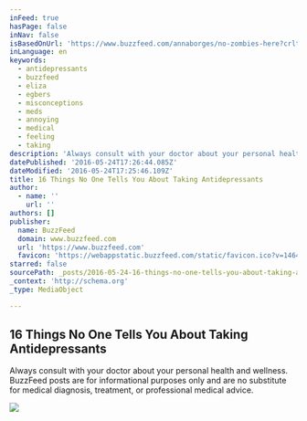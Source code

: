 ```yaml
---
inFeed: true
hasPage: false
inNav: false
isBasedOnUrl: 'https://www.buzzfeed.com/annaborges/no-zombies-here?crlt.pid=camp.eXSbdf4z3zBr&utm_term=.ynaQxkY6K#.mmdRvZEm2'
inLanguage: en
keywords:
  - antidepressants
  - buzzfeed
  - eliza
  - egbers
  - misconceptions
  - meds
  - annoying
  - medical
  - feeling
  - taking
description: 'Always consult with your doctor about your personal health and wellness. BuzzFeed posts are for informational purposes only and are no substitute for medical diagnosis, treatment, or professional medical advice.'
datePublished: '2016-05-24T17:26:44.085Z'
dateModified: '2016-05-24T17:25:46.109Z'
title: 16 Things No One Tells You About Taking Antidepressants
author:
  - name: ''
    url: ''
authors: []
publisher:
  name: BuzzFeed
  domain: www.buzzfeed.com
  url: 'https://www.buzzfeed.com'
  favicon: 'https://webappstatic.buzzfeed.com/static/favicon.ico?v=1464032056'
starred: false
sourcePath: _posts/2016-05-24-16-things-no-one-tells-you-about-taking-antidepressants.md
_context: 'http://schema.org'
_type: MediaObject

---
```

<article style=""><h1>16 Things No One Tells You About Taking Antidepressants</h1><p>Always consult with your doctor about your personal health and wellness. BuzzFeed posts are for informational purposes only and are no substitute for medical diagnosis, treatment, or professional medical advice. </p><img src="https://s3-us-west-2.amazonaws.com/the-grid-img/p/3146cfaeb733bc95289f86fa45207eae5851cfe6.jpg" /></article>